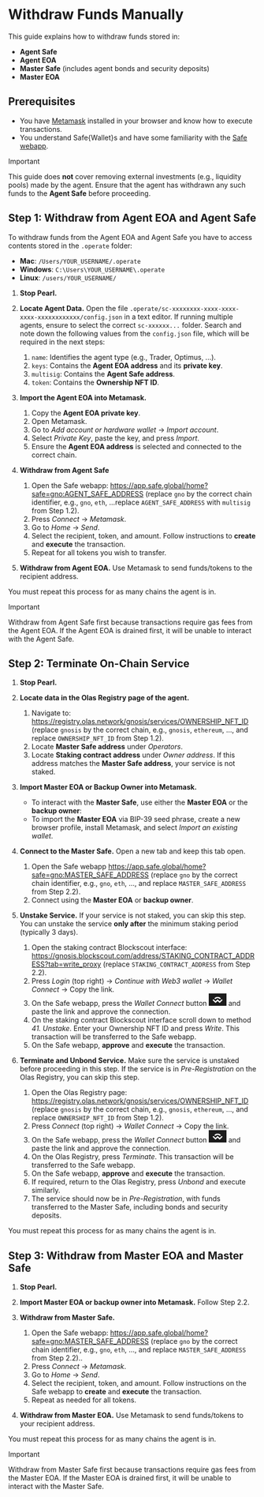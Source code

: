 # Withdraw Funds Manually

This guide explains how to withdraw funds stored in:

- **Agent Safe**
- **Agent EOA**
- **Master Safe** (includes agent bonds and security deposits)
- **Master EOA**

## Prerequisites

- You have [Metamask](https://metamask.io/) installed in your browser and know how to execute transactions.
- You understand Safe{Wallet}s and have some familiarity with the [Safe webapp](https://app.safe.global/).

> [!IMPORTANT]
> This guide does **not** cover removing external investments (e.g., liquidity pools) made by the agent. Ensure that the agent has withdrawn any such funds to the **Agent Safe** before proceeding.

## Step 1: Withdraw from Agent EOA and Agent Safe

To withdraw funds from the Agent EOA and Agent Safe you have to access contents stored in the `.operate` folder:

- **Mac**: `/Users/YOUR_USERNAME/.operate`
- **Windows**: `C:\Users\YOUR_USERNAME\.operate`
- **Linux**: `/users/YOUR_USERNAME/`

1. **Stop Pearl.**

2. **Locate Agent Data.** Open the file `.operate/sc-xxxxxxxx-xxxx-xxxx-xxxx-xxxxxxxxxxxx/config.json` in a text editor. If running multiple agents, ensure to select the correct `sc-xxxxxx...` folder. Search and note down the following values from the `config.json` file, which will be required in the next steps:
   1. `name`: Identifies the agent type (e.g., Trader, Optimus, ...).
   2. `keys`: Contains the **Agent EOA address** and its **private key**.
   3. `multisig`: Contains the **Agent Safe address**.
   4. `token`: Contains the **Ownership NFT ID**.

3. **Import the Agent EOA into Metamask.**
   1. Copy the **Agent EOA private key**.
   2. Open Metamask.
   3. Go to *Add account or hardware wallet* &#8594; *Import account*.
   4. Select *Private Key*, paste the key, and press *Import*.
   5. Ensure the **Agent EOA address** is selected and connected to the correct chain.

4. **Withdraw from Agent Safe**
   1. Open the Safe webapp: https://app.safe.global/home?safe=gno:AGENT_SAFE_ADDRESS (replace `gno` by the correct chain identifier, e.g., `gno`, `eth`, ...replace `AGENT_SAFE_ADDRESS` with `multisig` from Step 1.2).
   2. Press *Connect* &#8594; *Metamask*.
   3. Go to *Home* &#8594; *Send*.
   4. Select the recipient, token, and amount. Follow instructions to **create** and **execute** the transaction.
   5. Repeat for all tokens you wish to transfer.

5. **Withdraw from Agent EOA.** Use Metamask to send funds/tokens to the recipient address.

You must repeat this process for as many chains the agent is in.

> [!IMPORTANT]
> Withdraw from Agent Safe first because transactions require gas fees from the Agent EOA. If the Agent EOA is drained first, it will be unable to interact with the Agent Safe.

## Step 2: Terminate On-Chain Service

1. **Stop Pearl.**

2. **Locate data in the Olas Registry page of the agent.**
   1. Navigate to: https://registry.olas.network/gnosis/services/OWNERSHIP_NFT_ID (replace `gnosis` by the correct chain, e.g., `gnosis`, `ethereum`, ..., and replace `OWNERSHIP_NFT_ID` from Step 1.2).
   2. Locate **Master Safe address** under *Operators*.
   3. Locate **Staking contract address** under *Owner address*. If this address matches the **Master Safe address**, your service is not staked.

3. **Import Master EOA or Backup Owner into Metamask.**
   - To interact with the **Master Safe**, use either the **Master EOA** or the **backup owner**:
   - To import the **Master EOA** via BIP-39 seed phrase, create a new browser profile, install Metamask, and select *Import an existing wallet*.

4. **Connect to the Master Safe.** Open a new tab and keep this tab open.
   1. Open the Safe webapp https://app.safe.global/home?safe=gno:MASTER_SAFE_ADDRESS (replace `gno` by the correct chain identifier, e.g., `gno`, `eth`, ..., and replace `MASTER_SAFE_ADDRESS` from Step 2.2).
   2. Connect using the **Master EOA** or **backup owner**.

5. **Unstake Service.** If your service is not staked, you can skip this step.  You can unstake the service **only after** the minimum staking period (typically 3 days).
   1. Open the staking contract Blockscout interface: https://gnosis.blockscout.com/address/STAKING_CONTRACT_ADDRESS?tab=write_proxy (replace `STAKING_CONTRACT_ADDRESS` from Step 2.2).
   2. Press *Login* (top right) &#8594; *Continue with Web3 wallet* &#8594; *Wallet Connect* &#8594; Copy the link.
   3. On the Safe webapp, press the *Wallet Connect* button ![Wallet Connect](./images/wallet_connect.png) and paste the link and approve the connection.
   4. On the staking contract Blockscout interface scroll down to method *41. Unstake*. Enter your Ownership NFT ID and press *Write*. This transaction will be transferred to the Safe webapp.
   5. On the Safe webapp, **approve** and **execute** the transaction.

6. **Terminate and Unbond Service.** Make sure the service is unstaked before proceeding in this step. If the service is in *Pre-Registration* on the Olas Registry, you can skip this step.
   1. Open the Olas Registry page: https://registry.olas.network/gnosis/services/OWNERSHIP_NFT_ID (replace `gnosis` by the correct chain, e.g., `gnosis`, `ethereum`, ..., and replace `OWNERSHIP_NFT_ID` from Step 1.2).
   2. Press *Connect* (top right) &#8594; *Wallet Connect* &#8594; Copy the link.
   3. On the Safe webapp, press the *Wallet Connect* button ![Wallet Connect](./images/wallet_connect.png) and paste the link and approve the connection.
   4. On the Olas Registry, press *Terminate*. This transaction will be transferred to the Safe webapp.
   5. On the Safe webapp, **approve** and **execute** the transaction.
   6. If required, return to the Olas Registry, press *Unbond* and execute similarly.
   7. The service should now be in *Pre-Registration*, with funds transferred to the Master Safe, including bonds and security deposits.

You must repeat this process for as many chains the agent is in.

## Step 3: Withdraw from Master EOA and Master Safe

1. **Stop Pearl.**

2. **Import Master EOA or backup owner into Metamask.** Follow Step 2.2.

3. **Withdraw from Master Safe.**
   1. Open the Safe webapp: https://app.safe.global/home?safe=gno:MASTER_SAFE_ADDRESS (replace `gno` by the correct chain identifier, e.g., `gno`, `eth`, ..., and replace `MASTER_SAFE_ADDRESS` from Step 2.2)..
   2. Press *Connect* &#8594; *Metamask*.
   3. Go to *Home* &#8594; *Send*.
   4. Select the recipient, token, and amount. Follow instructions on the Safe webapp to **create** and **execute** the transaction.
   5. Repeat as needed for all tokens.

4. **Withdraw from Master EOA.** Use Metamask to send funds/tokens to your recipient address.

You must repeat this process for as many chains the agent is in.

> [!IMPORTANT]
> Withdraw from Master Safe first because transactions require gas fees from the Master EOA. If the Master EOA is drained first, it will be unable to interact with the Master Safe.
